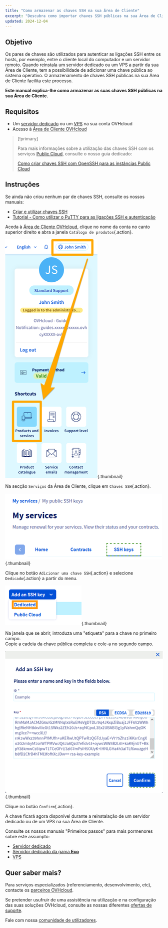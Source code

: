 ```yaml
---
title: "Como armazenar as chaves SSH na sua Área de Cliente"
excerpt: "Descubra como importar chaves SSH públicas na sua Área de Cliente OVHcloud"
updated: 2024-12-04
---
```


## Objetivo

Os pares de chaves são utilizados para autenticar as ligações SSH entre os hosts, por exemplo, entre o cliente local do computador e um servidor remoto. Quando reinstala um servidor dedicado ou um VPS a partir da sua Área de Cliente, tem a possibilidade de adicionar uma chave pública ao sistema operativo. O armazenamento de chaves SSH públicas na sua Área de Cliente facilita este processo.

**Este manual explica-lhe como armazenar as suas chaves SSH públicas na sua Área de Cliente.**

## Requisitos

- Um [servidor dedicado](/links/bare-metal/bare-metal) ou um [VPS](/links/bare-metal/vps) na sua conta OVHcloud
- Acesso à [Área de Cliente OVHcloud](/links/manager)

> [!primary]
>
> Para mais informações sobre a utilização das chaves SSH com os serviços [Public Cloud](/links/public-cloud/public-cloud), consulte o nosso guia dedicado:
>
> [Como criar chaves SSH com OpenSSH para as instâncias Public Cloud](/pages/public_cloud/compute/creating-ssh-keys-pci)

## Instruções

Se ainda não criou nenhum par de chaves SSH, consulte os nossos manuais:

- [Criar e utilizar chaves SSH](/pages/bare_metal_cloud/dedicated_servers/creating-ssh-keys-dedicated)
- [Tutorial - Como utilizar o PuTTY para as ligações SSH e autenticação](/pages/web_cloud/web_hosting/ssh_using_putty_on_windows)

Aceda à [Área de Cliente OVHcloud](/links/manager), clique no nome da conta no canto superior direito e abra a janela `Catálogo de produtos`{.action}.

![products and services](/pages/assets/screens/control_panel/product-selection/right-column/products-services.png){.thumbnail}

Na secção `Serviços` da Área de Cliente, clique em `Chaves SSH`{.action}.

![control panel ssh keys](images/importkey1.png){.thumbnail}

Clique no botão `Adicionar uma chave SSH`{.action} e selecione `Dedicado`{.action} a partir do menu.

![control panel ssh keys](images/importkey2.png){.thumbnail}

Na janela que se abrir, introduza uma "etiqueta" para a chave no primeiro campo.  
Copie a cadeia da chave pública completa e cole-a no segundo campo.

![control panel ssh keys](images/importkey3.png){.thumbnail}

Clique no botão `Confirm`{.action}.

A chave ficará agora disponível durante a reinstalação de um servidor dedicado ou de um VPS na sua Área de Cliente.

Consulte os nossos manuais "Primeiros passos" para mais pormenores sobre este assumpto:

- [Servidor dedicado](/pages/bare_metal_cloud/dedicated_servers/getting-started-with-dedicated-server)
- [Servidor dedicado da gama **Eco**](/pages/bare_metal_cloud/dedicated_servers/getting-started-with-dedicated-server-eco)
- [VPS](/pages/bare_metal_cloud/virtual_private_servers/starting_with_a_vps)

## Quer saber mais?

Para serviços especializados (referenciamento, desenvolvimento, etc), contacte os [parceiros OVHcloud](/links/partner).

Se pretender usufruir de uma assistência na utilização e na configuração das suas soluções OVHcloud, consulte as nossas diferentes [ofertas de suporte](/links/support).

Fale com nossa [comunidade de utilizadores](/links/community).
